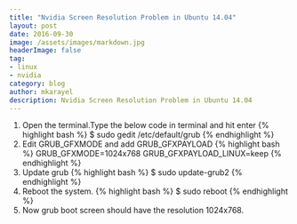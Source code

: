 ```yaml
---
title: "Nvidia Screen Resolution Problem in Ubuntu 14.04"
layout: post
date: 2016-09-30
image: /assets/images/markdown.jpg
headerImage: false
tag:
- linux
- nvidia
category: blog
author: mkarayel
description: Nvidia Screen Resolution Problem in Ubuntu 14.04
---
```


1) Open the terminal.Type the below code in terminal and hit enter
{% highlight bash %}
$ sudo gedit /etc/default/grub
{% endhighlight %}
2) Edit GRUB_GFXMODE and add GRUB_GFXPAYLOAD
{% highlight bash %}
GRUB_GFXMODE=1024x768
GRUB_GFXPAYLOAD_LINUX=keep
{% endhighlight %}
3) Update grub 
{% highlight bash %}
$ sudo update-grub2
{% endhighlight %}
4) Reboot the system.
{% highlight bash %}
$ sudo reboot 
{% endhighlight %}
5) Now grub boot screen should have the resolution 1024x768.